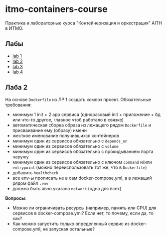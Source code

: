# itmo-containers-course

Практика и лабораторные курса "Контейнеризация и оркестрация" AITH в ИТМО.

## Лабы

- [lab 1](https://github.com/boomb0om/itmo-containers-course/tree/lab1)
- [lab 2](https://github.com/boomb0om/itmo-containers-course/tree/lab2)
- [lab 3](https://github.com/boomb0om/itmo-containers-course/tree/lab3)
- [lab 4](https://github.com/boomb0om/itmo-containers-course/tree/lab4)

## Лаба 2

На основе `Dockerfile` из ЛР 1 создать композ проект. Обязательные требования:
- минимум 1 init + 2 app сервиса (одноразовый init + приложение + бд или что-то другое, главное чтоб работало в связке)
- автоматическая сборка образа из лежащего рядом `Dockerfile` и присваивание ему (образу) имени
- жесткое именование получившихся контейнеров
- минимум один из сервисов обязательно с `depends_on`
- минимум один из сервисов обязательно с `volume`
- минимум один из сервисов обязательно с прокидыванием порта наружу
- минимум один из сервисов обязательно с ключом `command` и/или `entrypoint` (можно переиспользовать тот же, что в `Dockerfile`)
- добавить `healthcheck`
- все env-ы прописать не в сам docker-compose.yml, а в лежащий рядом файл `.env`
- должна быть явно указана `network` (одна для всех)

**Вопросы**:
- Можно ли ограничивать ресурсы (например, память или CPU) для сервисов в docker-compose.yml? Если нет, то почему, если да, то как?
- Как можно запустить только определенный сервис из docker-compose.yml, не запуская остальные?

